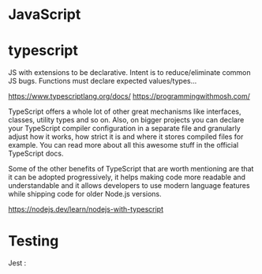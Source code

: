 # JavaScript

# typescript
JS with extensions to be declarative.  Intent is to reduce/eliminate common JS bugs.  Functions must declare expected values/types...

 https://www.typescriptlang.org/docs/
https://programmingwithmosh.com/

TypeScript offers a whole lot of other great mechanisms like interfaces, classes, utility types and so on. Also, on bigger projects you can declare your TypeScript compiler configuration in a separate file and granularly adjust how it works, how strict it is and where it stores compiled files for example. You can read more about all this awesome stuff in the official TypeScript docs.

Some of the other benefits of TypeScript that are worth mentioning are that it can be adopted progressively, it helps making code more readable and understandable and it allows developers to use modern language features while shipping code for older Node.js versions.

https://nodejs.dev/learn/nodejs-with-typescript

# Testing
Jest :
